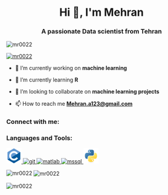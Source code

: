 <h1 align="center">Hi 👋, I'm Mehran</h1>
<h3 align="center">A passionate Data scientist from Tehran</h3>

<p align="left"> <img src="https://komarev.com/ghpvc/?username=mr0022&label=Profile%20views&color=0e75b6&style=flat" alt="mr0022" /> </p>

<p align="left"> <a href="https://github.com/ryo-ma/github-profile-trophy"><img src="https://github-profile-trophy.vercel.app/?username=mr0022" alt="mr0022" /></a> </p>

- 🔭 I’m currently working on **machine learning**

- 🌱 I’m currently learning **R**

- 👯 I’m looking to collaborate on **machine learning projects**

- 📫 How to reach me **Mehran.a123@gmail.com**

<h3 align="left">Connect with me:</h3>
<p align="left">
</p>

<h3 align="left">Languages and Tools:</h3>
<p align="left"> <a href="https://www.cprogramming.com/" target="_blank" rel="noreferrer"> <img src="https://raw.githubusercontent.com/devicons/devicon/master/icons/c/c-original.svg" alt="c" width="40" height="40"/> </a> <a href="https://git-scm.com/" target="_blank" rel="noreferrer"> <img src="https://www.vectorlogo.zone/logos/git-scm/git-scm-icon.svg" alt="git" width="40" height="40"/> </a> <a href="https://www.mathworks.com/" target="_blank" rel="noreferrer"> <img src="https://upload.wikimedia.org/wikipedia/commons/2/21/Matlab_Logo.png" alt="matlab" width="40" height="40"/> </a> <a href="https://www.microsoft.com/en-us/sql-server" target="_blank" rel="noreferrer"> <img src="https://www.svgrepo.com/show/303229/microsoft-sql-server-logo.svg" alt="mssql" width="40" height="40"/> </a> <a href="https://www.python.org" target="_blank" rel="noreferrer"> <img src="https://raw.githubusercontent.com/devicons/devicon/master/icons/python/python-original.svg" alt="python" width="40" height="40"/> </a> </p>

<p><img align="left" src="https://github-readme-stats.vercel.app/api/top-langs?username=mr0022&show_icons=true&locale=en&layout=compact" alt="mr0022" /></p>

<p>&nbsp;<img align="center" src="https://github-readme-stats.vercel.app/api?username=mr0022&show_icons=true&locale=en" alt="mr0022" /></p>

<p><img align="center" src="https://github-readme-streak-stats.herokuapp.com/?user=mr0022&" alt="mr0022" /></p>

